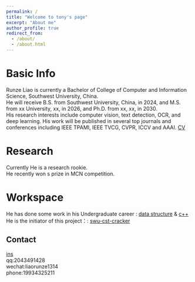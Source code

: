 ```yaml
---
permalink: /
title: "Welcome to tony's page"
excerpt: "About me"
author_profile: true
redirect_from: 
  - /about/
  - /about.html
---
```


Basic Info
======
Runze Liao is currently a Bachelor of College of Computer and Information Science, Southwest University, China.  
He will receive B.S. from Southwest University, China, in 2024, and M.S. from xx University, xx, in 2026, and Ph.D. from xx, xx, in 2030.   
His research interests include computer vision, text detection, OCR, and deep learning. His work will be published in several top journals and conferences including IEEE TPAMI, IEEE TVCG, CVPR, ICCV and AAAI.
[CV](https://github.com/tony8888lrz/tony8888lrz.github.io/blob/main/runze_cv.pdf)

Research
======
Currently He is a research rookie.  
He recently won s prize in MCN competition.


Workspace
======
He has done some work in his Undergraduate career :  [data structure](https://github.com/tony8888lrz/data-structure) & [c++](https://github.com/tony8888lrz/SWU-c-plus-plus)  
He is the initiator of this project：:  [swu-cst-cracker](https://github.com/tony8888lrz/swu-cst-cracker)

Contact
------
[ins](https://www.instagram.com/ttoooonnny/)   
qq:2043491428  
wechat:liaorunze1314  
phone:19934325211  


